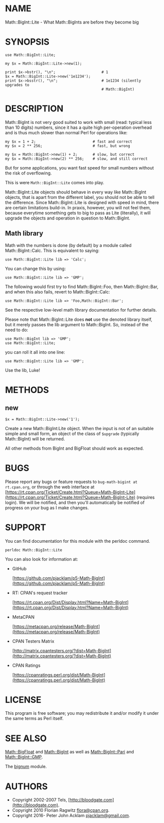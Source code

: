 # NAME

Math::BigInt::Lite - What Math::BigInts are before they become big

# SYNOPSIS

    use Math::BigInt::Lite;

    my $x = Math::BigInt::Lite->new(1);

    print $x->bstr(), "\n";                     # 1
    $x = Math::BigInt::Lite->new('1e1234');
    print $x->bsstr(), "\n";                    # 1e1234 (silently upgrades to
                                                # Math::BigInt)

# DESCRIPTION

Math::BigInt is not very good suited to work with small (read: typical
less than 10 digits) numbers, since it has a quite high per-operation overhead
and is thus much slower than normal Perl for operations like:

    my $x = 1 + 2;                          # fast and correct
    my $x = 2 ** 256;                       # fast, but wrong

    my $x = Math::BigInt->new(1) + 2;       # slow, but correct
    my $x = Math::BigInt->new(2) ** 256;    # slow, and still correct

But for some applications, you want fast speed for small numbers without
the risk of overflowing.

This is were `Math::BigInt::Lite` comes into play.

Math::BigInt::Lite objects should behave in every way like Math::BigInt
objects, that is apart from the different label, you should not be able
to tell the difference. Since Math::BigInt::Lite is designed with speed in
mind, there are certain limitations build-in. In praxis, however, you will
not feel them, because everytime something gets to big to pass as Lite
(literally), it will upgrade the objects and operation in question to
Math::BigInt.

## Math library

Math with the numbers is done (by default) by a module called
Math::BigInt::Calc. This is equivalent to saying:

    use Math::BigInt::Lite lib => 'Calc';

You can change this by using:

    use Math::BigInt::Lite lib => 'GMP';

The following would first try to find Math::BigInt::Foo, then
Math::BigInt::Bar, and when this also fails, revert to Math::BigInt::Calc:

    use Math::BigInt::Lite lib => 'Foo,Math::BigInt::Bar';

See the respective low-level math library documentation for further
details.

Please note that Math::BigInt::Lite does **not** use the denoted library itself,
but it merely passes the lib argument to Math::BigInt. So, instead of the need
to do:

    use Math::BigInt lib => 'GMP';
    use Math::BigInt::Lite;

you can roll it all into one line:

    use Math::BigInt::Lite lib => 'GMP';

Use the lib, Luke!

# METHODS

## new

    $x = Math::BigInt::Lite->new('1');

Create a new Math::BigInt:Lite object. When the input is not of an suitable
simple and small form, an object of the class of `$upgrade` (typically
Math::BigInt) will be returned.

All other methods from BigInt and BigFloat should work as expected.

# BUGS

Please report any bugs or feature requests to
`bug-math-bigint at rt.cpan.org`, or through the web interface at
[https://rt.cpan.org/Ticket/Create.html?Queue=Math-BigInt-Lite](https://rt.cpan.org/Ticket/Create.html?Queue=Math-BigInt-Lite)
(requires login).
We will be notified, and then you'll automatically be notified of
progress on your bug as I make changes.

# SUPPORT

You can find documentation for this module with the perldoc command.

    perldoc Math::BigInt::Lite

You can also look for information at:

- GitHub

    [https://github.com/pjacklam/p5-Math-BigInt](https://github.com/pjacklam/p5-Math-BigInt)

- RT: CPAN's request tracker

    [https://rt.cpan.org/Dist/Display.html?Name=Math-BigInt](https://rt.cpan.org/Dist/Display.html?Name=Math-BigInt)

- MetaCPAN

    [https://metacpan.org/release/Math-BigInt](https://metacpan.org/release/Math-BigInt)

- CPAN Testers Matrix

    [http://matrix.cpantesters.org/?dist=Math-BigInt](http://matrix.cpantesters.org/?dist=Math-BigInt)

- CPAN Ratings

    [https://cpanratings.perl.org/dist/Math-BigInt](https://cpanratings.perl.org/dist/Math-BigInt)

# LICENSE

This program is free software; you may redistribute it and/or modify it under
the same terms as Perl itself.

# SEE ALSO

[Math::BigFloat](https://metacpan.org/pod/Math%3A%3ABigFloat) and [Math::BigInt](https://metacpan.org/pod/Math%3A%3ABigInt) as well as
[Math::BigInt::Pari](https://metacpan.org/pod/Math%3A%3ABigInt%3A%3APari) and [Math::BigInt::GMP](https://metacpan.org/pod/Math%3A%3ABigInt%3A%3AGMP).

The [bignum](https://metacpan.org/pod/bignum) module.

# AUTHORS

- Copyright 2002-2007 Tels, [http://bloodgate.com](http://bloodgate.com).
- Copyright 2010 Florian Ragwitz <flora@cpan.org>.
- Copyright 2016- Peter John Acklam <pjacklam@gmail.com>.
